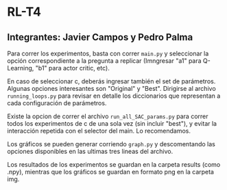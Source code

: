 # RL-T4
## Integrantes: Javier Campos y Pedro Palma

 Para correr los experimentos, basta con correr `main.py` y seleccionar la opción correspondiente a la pregunta a replicar (Imngresar "a1" para Q-Learning, "b1" para actor critic, etc).

 En caso de seleccionar c, deberás ingresar también el set de parámetros. Algunas opciones interesantes son "Original" y "Best". Dirigirse al archivo `running_loops.py` para revisar en detalle los diccionarios que representan a cada configuración de parámetros.

 Existe la opcion de correr el archivo `run_all_SAC_params.py` para correr todos los experimentos de c de una sola vez (sin incluir "best"), y evitar la interacción repetida con el selector del main. Lo recomendamos.

Los gráficos se pueden generar corriendo `graph.py` y descomentando las opciones disponibles en las ultimas tres lineas del archivo.

Los resultados de los experimentos se guardan en la carpeta results (como .npy), mientras que los gráficos se guardan en formato png en la carpeta img.
